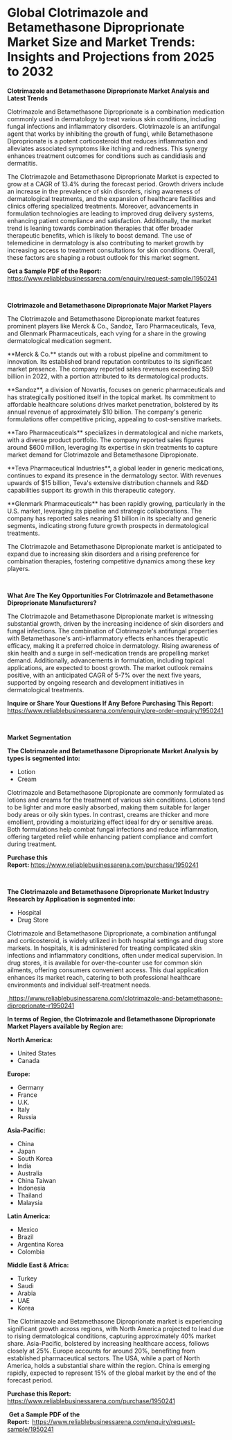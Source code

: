 <p><h1>Global Clotrimazole and Betamethasone Diproprionate Market Size and Market Trends: Insights and Projections from 2025 to 2032</h1></p><p><strong>Clotrimazole and Betamethasone Diproprionate Market Analysis and Latest Trends</strong></p>
<p><p>Clotrimazole and Betamethasone Diproprionate is a combination medication commonly used in dermatology to treat various skin conditions, including fungal infections and inflammatory disorders. Clotrimazole is an antifungal agent that works by inhibiting the growth of fungi, while Betamethasone Diproprionate is a potent corticosteroid that reduces inflammation and alleviates associated symptoms like itching and redness. This synergy enhances treatment outcomes for conditions such as candidiasis and dermatitis.</p><p>The Clotrimazole and Betamethasone Diproprionate Market is expected to grow at a CAGR of 13.4% during the forecast period. Growth drivers include an increase in the prevalence of skin disorders, rising awareness of dermatological treatments, and the expansion of healthcare facilities and clinics offering specialized treatments. Moreover, advancements in formulation technologies are leading to improved drug delivery systems, enhancing patient compliance and satisfaction. Additionally, the market trend is leaning towards combination therapies that offer broader therapeutic benefits, which is likely to boost demand. The use of telemedicine in dermatology is also contributing to market growth by increasing access to treatment consultations for skin conditions. Overall, these factors are shaping a robust outlook for this market segment.</p></p>
<p><strong>Get a Sample PDF of the Report:&nbsp;</strong> <a href="https://www.reliablebusinessarena.com/enquiry/request-sample/1950241?utm_campaign=3542&utm_medium=2&utm_source=Github&utm_content=ia&utm_term=19042025&utm_id=clotrimazole-and-betamethasone-diproprionate">https://www.reliablebusinessarena.com/enquiry/request-sample/1950241</a></p>
<p>&nbsp;</p>
<p><strong>Clotrimazole and Betamethasone Diproprionate Major Market Players</strong></p>
<p><p>The Clotrimazole and Betamethasone Dipropionate market features prominent players like Merck & Co., Sandoz, Taro Pharmaceuticals, Teva, and Glenmark Pharmaceuticals, each vying for a share in the growing dermatological medication segment.</p><p>**Merck & Co.** stands out with a robust pipeline and commitment to innovation. Its established brand reputation contributes to its significant market presence. The company reported sales revenues exceeding $59 billion in 2022, with a portion attributed to its dermatological products.</p><p>**Sandoz**, a division of Novartis, focuses on generic pharmaceuticals and has strategically positioned itself in the topical market. Its commitment to affordable healthcare solutions drives market penetration, bolstered by its annual revenue of approximately $10 billion. The company's generic formulations offer competitive pricing, appealing to cost-sensitive markets.</p><p>**Taro Pharmaceuticals** specializes in dermatological and niche markets, with a diverse product portfolio. The company reported sales figures around $600 million, leveraging its expertise in skin treatments to capture market demand for Clotrimazole and Betamethasone Dipropionate.</p><p>**Teva Pharmaceutical Industries**, a global leader in generic medications, continues to expand its presence in the dermatology sector. With revenues upwards of $15 billion, Teva's extensive distribution channels and R&D capabilities support its growth in this therapeutic category.</p><p>**Glenmark Pharmaceuticals** has been rapidly growing, particularly in the U.S. market, leveraging its pipeline and strategic collaborations. The company has reported sales nearing $1 billion in its specialty and generic segments, indicating strong future growth prospects in dermatological treatments.</p><p>The Clotrimazole and Betamethasone Dipropionate market is anticipated to expand due to increasing skin disorders and a rising preference for combination therapies, fostering competitive dynamics among these key players.</p></p>
<p>&nbsp;</p>
<p><strong>What Are The Key Opportunities For Clotrimazole and Betamethasone Diproprionate Manufacturers?</strong></p>
<p><p>The Clotrimazole and Betamethasone Dipropionate market is witnessing substantial growth, driven by the increasing incidence of skin disorders and fungal infections. The combination of Clotrimazole's antifungal properties with Betamethasone's anti-inflammatory effects enhances therapeutic efficacy, making it a preferred choice in dermatology. Rising awareness of skin health and a surge in self-medication trends are propelling market demand. Additionally, advancements in formulation, including topical applications, are expected to boost growth. The market outlook remains positive, with an anticipated CAGR of 5-7% over the next five years, supported by ongoing research and development initiatives in dermatological treatments.</p></p>
<p><strong>Inquire or Share Your Questions If Any Before Purchasing This Report:</strong> <a href="https://www.reliablebusinessarena.com/enquiry/pre-order-enquiry/1950241?utm_campaign=3542&utm_medium=2&utm_source=Github&utm_content=ia&utm_term=19042025&utm_id=clotrimazole-and-betamethasone-diproprionate">https://www.reliablebusinessarena.com/enquiry/pre-order-enquiry/1950241</a></p>
<p>&nbsp;</p>
<p><strong>Market Segmentation</strong></p>
<p><strong>The Clotrimazole and Betamethasone Diproprionate Market Analysis by types is segmented into:</strong></p>
<p><ul><li>Lotion</li><li>Cream</li></ul></p>
<p><p>Clotrimazole and Betamethasone Dipropionate are commonly formulated as lotions and creams for the treatment of various skin conditions. Lotions tend to be lighter and more easily absorbed, making them suitable for larger body areas or oily skin types. In contrast, creams are thicker and more emollient, providing a moisturizing effect ideal for dry or sensitive areas. Both formulations help combat fungal infections and reduce inflammation, offering targeted relief while enhancing patient compliance and comfort during treatment.</p></p>
<p><strong>Purchase this Report:&nbsp;</strong><a href="https://www.reliablebusinessarena.com/purchase/1950241?utm_campaign=3542&utm_medium=2&utm_source=Github&utm_content=ia&utm_term=19042025&utm_id=clotrimazole-and-betamethasone-diproprionate">https://www.reliablebusinessarena.com/purchase/1950241</a></p>
<p>&nbsp;</p>
<p><strong>The Clotrimazole and Betamethasone Diproprionate Market Industry Research by Application is segmented into:</strong></p>
<p><ul><li>Hospital</li><li>Drug Store</li></ul></p>
<p><p>Clotrimazole and Betamethasone Diproprionate, a combination antifungal and corticosteroid, is widely utilized in both hospital settings and drug store markets. In hospitals, it is administered for treating complicated skin infections and inflammatory conditions, often under medical supervision. In drug stores, it is available for over-the-counter use for common skin ailments, offering consumers convenient access. This dual application enhances its market reach, catering to both professional healthcare environments and individual self-treatment needs.</p></p>
<p><a href="https://www.reliablebusinessarena.com/clotrimazole-and-betamethasone-diproprionate-r1950241?utm_campaign=3542&utm_medium=2&utm_source=Github&utm_content=ia&utm_term=19042025&utm_id=clotrimazole-and-betamethasone-diproprionate">&nbsp;https://www.reliablebusinessarena.com/clotrimazole-and-betamethasone-diproprionate-r1950241</a></p>
<p><strong>In terms of Region, the Clotrimazole and Betamethasone Diproprionate Market Players available by Region are:</strong></p>
<p>
    <p> <strong> North America: </strong>
        <ul>
            <li>United States</li>
            <li>Canada</li>
        </ul>
        </p> 
    <p> <strong> Europe: </strong>
        <ul>
            <li>Germany</li>
            <li>France</li>
            <li>U.K.</li>
            <li>Italy</li>
            <li>Russia</li>
        </ul>
        </p> 
    <p> <strong> Asia-Pacific: </strong>
        <ul>
            <li>China</li>
            <li>Japan</li>
            <li>South Korea</li>
            <li>India</li>
            <li>Australia</li>
            <li>China Taiwan</li>
            <li>Indonesia</li>
            <li>Thailand</li>
            <li>Malaysia</li>
        </ul>
        </p> 
    <p> <strong> Latin America: </strong>
        <ul>
            <li>Mexico</li>
            <li>Brazil</li>
            <li>Argentina Korea</li>
            <li>Colombia</li>
        </ul>
        </p> 
    <p> <strong> Middle East & Africa: </strong>
        <ul>
            <li>Turkey</li>
            <li>Saudi</li>
            <li>Arabia</li>
            <li>UAE</li>
            <li>Korea</li>
        </ul>
    </p>
    </p>
<p><p>The Clotrimazole and Betamethasone Diproprionate market is experiencing significant growth across regions, with North America projected to lead due to rising dermatological conditions, capturing approximately 40% market share. Asia-Pacific, bolstered by increasing healthcare access, follows closely at 25%. Europe accounts for around 20%, benefiting from established pharmaceutical sectors. The USA, while a part of North America, holds a substantial share within the region. China is emerging rapidly, expected to represent 15% of the global market by the end of the forecast period.</p></p>
<p><strong>Purchase this Report: </strong><a href="https://www.reliablebusinessarena.com/purchase/1950241?utm_campaign=3542&utm_medium=2&utm_source=Github&utm_content=ia&utm_term=19042025&utm_id=clotrimazole-and-betamethasone-diproprionate">https://www.reliablebusinessarena.com/purchase/1950241</a></p>
<p>&nbsp;<strong>Get a Sample PDF of the Report:&nbsp;&nbsp;</strong><a href="https://www.reliablebusinessarena.com/enquiry/request-sample/1950241?utm_campaign=3542&utm_medium=2&utm_source=Github&utm_content=ia&utm_term=19042025&utm_id=clotrimazole-and-betamethasone-diproprionate">https://www.reliablebusinessarena.com/enquiry/request-sample/1950241</a></p>
<p><strong></strong></p>
<p><p></p><p></p><p></p></p>